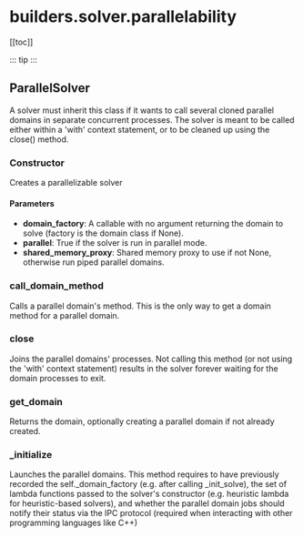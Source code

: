 # builders.solver.parallelability

[[toc]]

::: tip
<skdecide-summary></skdecide-summary>
:::

## ParallelSolver

A solver must inherit this class if it wants to call several cloned parallel domains in separate concurrent processes.
The solver is meant to be called either within a 'with' context statement, or to be cleaned up using the close() method.

### Constructor <Badge text="ParallelSolver" type="tip"/>

<skdecide-signature name= "ParallelSolver" :sig="{'params': [{'name': 'domain_factory', 'annotation': 'Callable[[], Domain]'}, {'name': 'parallel', 'default': 'False', 'annotation': 'bool'}, {'name': 'shared_memory_proxy', 'default': 'None'}]}"></skdecide-signature>

Creates a parallelizable solver
#### Parameters
- **domain_factory**: A callable with no argument returning the domain to solve (factory is the domain class if None).
- **parallel**: True if the solver is run in parallel mode.
- **shared_memory_proxy**: Shared memory proxy to use if not None, otherwise run piped parallel domains.

### call\_domain\_method <Badge text="ParallelSolver" type="tip"/>

<skdecide-signature name= "call_domain_method" :sig="{'params': [{'name': 'self'}, {'name': 'name'}, {'name': 'args'}]}"></skdecide-signature>

Calls a parallel domain's method.
This is the only way to get a domain method for a parallel domain.

### close <Badge text="ParallelSolver" type="tip"/>

<skdecide-signature name= "close" :sig="{'params': [{'name': 'self'}]}"></skdecide-signature>

Joins the parallel domains' processes.
Not calling this method (or not using the 'with' context statement)
results in the solver forever waiting for the domain processes to exit.

### get\_domain <Badge text="ParallelSolver" type="tip"/>

<skdecide-signature name= "get_domain" :sig="{'params': [{'name': 'self'}]}"></skdecide-signature>

Returns the domain, optionally creating a parallel domain if not already created.

### \_initialize <Badge text="ParallelSolver" type="tip"/>

<skdecide-signature name= "_initialize" :sig="{'params': [{'name': 'self'}]}"></skdecide-signature>

Launches the parallel domains.
This method requires to have previously recorded the self._domain_factory (e.g. after calling _init_solve),
the set of lambda functions passed to the solver's constructor (e.g. heuristic lambda for heuristic-based solvers),
and whether the parallel domain jobs should notify their status via the IPC protocol (required when interacting with
other programming languages like C++)

